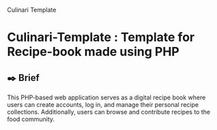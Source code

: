 Culinari Template

# Culinari-Template : Template for Recipe-book made using PHP


## ✒️ Brief
This PHP-based web application serves as a digital recipe book where users can create accounts, log in, and manage their personal recipe collections. Additionally, users can browse and contribute recipes to the food community.
